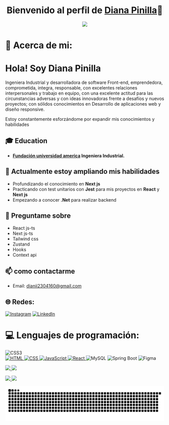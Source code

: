 <p align="center">
  <h1 align="center">Bienvenido al perfil de <a href="https://github.com/MrBlueBird2">Diana Pinilla</a>👋</h1>
</p>
<p align="center">
<a align="center" href="https://github.com/DenverCoder1/readme-typing-svg">
  <img src="https://readme-typing-svg.herokuapp.com?&font=IBM+Plex+Sans&color=F72EE2&size=25&lines=Bienvenido+a+mi+perfil+de+GitHub!;Soy+desarrolladora+Frontend" />
</a>
</p>

# 💫 Acerca de mi: 
# Hola! Soy Diana Pinilla 

Ingeniera Industrial y desarrolladora de software Front-end, emprendedora, comprometida, integra, responsable, con excelentes relaciones interpersonales y trabajo en equipo, con una excelente actitud para las circunstancias adversas y con ideas innovadoras frente a desafíos y nuevos proyectos; con sólidos conocimientos en Desarrollo de aplicaciones web y diseño responsive.

Estoy constantemente esforzándome por expandir mis conocimientos y habilidades

## 🎓 Education
- **[Fundación universidad america]([https://www.utp.ac.pa/](https://www.uamerica.edu.co/)) Ingeniera Industrial.**  

## 🌱 Actualmente estoy ampliando mis habilidades
- Profundizando el conocimiento en **Next js** 
- Practicando con test unitarios con **Jest** para mis proyectos en **React** y **Next js**
- Empezando a conocer **.Net** para realizar backend
  
## 💬 Preguntame sobre
- React js-ts
- Next js-ts
- Tailwind css 
- Zustand
- Hooks
- Context api 

## 📫 como contactarme
- Email: dianii2304160@gmail.com

## 🌐 Redes:
[![Instagram](https://img.shields.io/badge/Instagram-%23E4405F.svg?logo=Instagram&logoColor=white)](https://instagram.com/dianii_1) [![LinkedIn](https://img.shields.io/badge/LinkedIn-%230077B5.svg?logo=linkedin&logoColor=white)](https://www.linkedin.com/in/diana-pinilla-ortegon-575919226/)

# 💻 Lenguajes de programación:
![CSS3](https://img.shields.io/badge/css3-%231572B6.svg?style=for-the-badge&logo=css3&logoColor=white)  
<a href="https://www.w3.org/html/" target="_blank"> 
   <img alt="HTML" src="https://img.shields.io/badge/HTML5%20-%23E34F26.svg?style=plastic&logo=html5&logoColor=white">
  </a>
  <a href="https://www.w3schools.com/css/" target="_blank">
    <img alt="CSS" src="https://img.shields.io/badge/CSS%20-%231572B6.svg?style=plastic&logo=css3&logoColor=white">
  </a>
 <a href="https://developer.mozilla.org/en-US/docs/Web/JavaScript" target="_blank">
   <img alt="JavaScript" src="https://img.shields.io/badge/JavaScript%20-%23F7DF1E.svg?style=plastic&logo=javascript&logoColor=black">
 </a>
 <a href="https://www.python.org" target="_blank">
    <img alt="React" src="https://img.shields.io/badge/react-%2361DAFB.svg?style=plastic&logo=React&logoColor=black">
  </a>
![MySQL](https://img.shields.io/badge/mysql-%2300f.svg?style=for-the-badge&logo=mysql&logoColor=white) 
![Spring Boot](https://img.shields.io/badge/springboot-%236DB33F.svg?style=for-the-badge&logo=springboot&logoColor=white) 
![Figma](https://img.shields.io/badge/figma-%23F24E1E.svg?style=for-the-badge&logo=figma&logoColor=white) 

<!-- Dark mode stats -->
<a href="https://github.com/anuraghazra/github-readme-stats#gh-dark-mode-only">
  <img height="180" src="https://github-readme-stats.vercel.app/api?username=Dianii-1&show_icons=true&theme=gotham#gh-dark-mode-only" />
</a>
<a href="https://github.com/anuraghazra/github-readme-stats#gh-dark-mode-only">
  <img height="180" src="https://github-readme-stats.vercel.app/api/top-langs/?username=Dianii-1&layout=compact&langs_count=8&hide=jupyter%20notebook&card_width=330&theme=gotham#gh-dark-mode-only" />
</a>

<!-- Light mode stats -->
<p display="flex">
<a href="https://github.com/anuraghazra/github-readme-stats#gh-light-mode-only">
  <img height="180" src="https://github-readme-stats.vercel.app/api?username=Dianii-1&show_icons=true&title_color=7A7ADB&icon_color=2234AE&text_color=D3D3D3&bg_color=0,000000,130F40&theme=catppuccin_latte#gh-light-mode-only" />
</a>
<a href="https://github.com/anuraghazra/github-readme-stats#gh-light-mode-only">
  <img height="180" src="https://github-readme-stats.vercel.app/api/top-langs/?username=Dianii-1&include_all_commits=true&layout=compact&langs_count=8&hide=jupyter%20notebook&card_width=300&title_color=7A7ADB&icon_color=2234AE&text_color=D3D3D3&bg_color=0,000000,130F40&theme=catppuccin_latte#gh-light-mode-only" />
</a> 
</p>

<picture>
  <source media="(prefers-color-scheme: dark)" srcset="https://raw.githubusercontent.com/Dianii-1/Dianii-1/output/github-contribution-grid-snake-dark.svg">
  <source media="(prefers-color-scheme: light)" srcset="https://raw.githubusercontent.com/Dianii-1/Dianii-1/output/github-contribution-grid-snake.svg">
 <p align = "center">
	<img src = "https://github.com/7oSkaaa/7oSkaaa/blob/output/github-contribution-grid-snake.svg?" alt = "Snake Game"/>
</p>
</picture>


<!--
**Dianii-1/Dianii-1** is a ✨ _special_ ✨ repository because its `README.md` (this file) appears on your GitHub profile.

Here are some ideas to get you started:

- 🔭 I’m currently working on ...
- 🌱 I’m currently learning ...
- 👯 I’m looking to collaborate on ...
- 🤔 I’m looking for help with ...
- 💬 Ask me about ...
- 📫 How to reach me: ...
- 😄 Pronouns: ...
- ⚡ Fun fact: ...
-->
